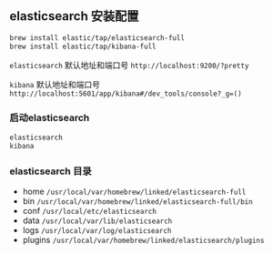 ## elasticsearch 安装配置

```bash
brew install elastic/tap/elasticsearch-full
brew install elastic/tap/kibana-full
```

`elasticsearch` 默认地址和端口号 `http://localhost:9200/?pretty`

`kibana` 默认地址和端口号 `http://localhost:5601/app/kibana#/dev_tools/console?_g=()`

### 启动elasticsearch 

```bash
elasticsearch
kibana
```

### elasticsearch 目录

+ home  `/usr/local/var/homebrew/linked/elasticsearch-full`
+ bin `/usr/local/var/homebrew/linked/elasticsearch-full/bin`
+ conf `/usr/local/etc/elasticsearch`
+ data `/usr/local/var/lib/elasticsearch`
+ logs `/usr/local/var/log/elasticsearch`
+ plugins `/usr/local/var/homebrew/linked/elasticsearch/plugins`







